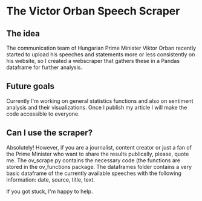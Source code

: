 # The Victor Orban Speech Scraper

## The idea
The communication team of Hungarian Prime Minister Viktor Orban recently started to upload his speeches and statements more or less consistently on his website, so I created a webscraper that gathers these in a Pandas dataframe for further analysis.

## Future goals
Currently I'm working on general statistics functions and also on sentiment analysis and their visualizations. Once I publish my article I will make the code accessible to everyone. 

## Can I use the scraper?
Absolutely! However, if you are a journalist, content creator or just a fan of the Prime Minister who want to share the results publically, please, quote me.
The ov_scrape.py contains the necessary code (the functions are stored in the ov_functions package. 
The dataframes folder contains a very basic dataframe of the currently available speeches with the following information: date, source, title, text. 

If you got stuck, I'm happy to help. 

